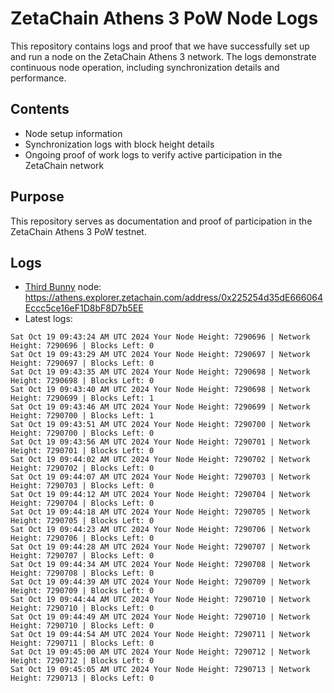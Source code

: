 # ZetaChain Athens 3 PoW Node Logs
This repository contains logs and proof that we have successfully set up and run a node on the ZetaChain Athens 3 network. The logs demonstrate continuous node operation, including synchronization details and performance.

## Contents
- Node setup information
- Synchronization logs with block height details
- Ongoing proof of work logs to verify active participation in the ZetaChain network

## Purpose
This repository serves as documentation and proof of participation in the ZetaChain Athens 3 PoW testnet.

## Logs

- [Third Bunny](https://thirdbunny.xyz/) node: https://athens.explorer.zetachain.com/address/0x225254d35dE666064Eccc5ce16eF1D8bF8D7b5EE
- Latest logs:
```
Sat Oct 19 09:43:24 AM UTC 2024 Your Node Height: 7290696 | Network Height: 7290696 | Blocks Left: 0
Sat Oct 19 09:43:29 AM UTC 2024 Your Node Height: 7290697 | Network Height: 7290697 | Blocks Left: 0
Sat Oct 19 09:43:35 AM UTC 2024 Your Node Height: 7290698 | Network Height: 7290698 | Blocks Left: 0
Sat Oct 19 09:43:40 AM UTC 2024 Your Node Height: 7290698 | Network Height: 7290699 | Blocks Left: 1
Sat Oct 19 09:43:46 AM UTC 2024 Your Node Height: 7290699 | Network Height: 7290700 | Blocks Left: 1
Sat Oct 19 09:43:51 AM UTC 2024 Your Node Height: 7290700 | Network Height: 7290700 | Blocks Left: 0
Sat Oct 19 09:43:56 AM UTC 2024 Your Node Height: 7290701 | Network Height: 7290701 | Blocks Left: 0
Sat Oct 19 09:44:02 AM UTC 2024 Your Node Height: 7290702 | Network Height: 7290702 | Blocks Left: 0
Sat Oct 19 09:44:07 AM UTC 2024 Your Node Height: 7290703 | Network Height: 7290703 | Blocks Left: 0
Sat Oct 19 09:44:12 AM UTC 2024 Your Node Height: 7290704 | Network Height: 7290704 | Blocks Left: 0
Sat Oct 19 09:44:18 AM UTC 2024 Your Node Height: 7290705 | Network Height: 7290705 | Blocks Left: 0
Sat Oct 19 09:44:23 AM UTC 2024 Your Node Height: 7290706 | Network Height: 7290706 | Blocks Left: 0
Sat Oct 19 09:44:28 AM UTC 2024 Your Node Height: 7290707 | Network Height: 7290707 | Blocks Left: 0
Sat Oct 19 09:44:34 AM UTC 2024 Your Node Height: 7290708 | Network Height: 7290708 | Blocks Left: 0
Sat Oct 19 09:44:39 AM UTC 2024 Your Node Height: 7290709 | Network Height: 7290709 | Blocks Left: 0
Sat Oct 19 09:44:44 AM UTC 2024 Your Node Height: 7290710 | Network Height: 7290710 | Blocks Left: 0
Sat Oct 19 09:44:49 AM UTC 2024 Your Node Height: 7290710 | Network Height: 7290710 | Blocks Left: 0
Sat Oct 19 09:44:54 AM UTC 2024 Your Node Height: 7290711 | Network Height: 7290711 | Blocks Left: 0
Sat Oct 19 09:45:00 AM UTC 2024 Your Node Height: 7290712 | Network Height: 7290712 | Blocks Left: 0
Sat Oct 19 09:45:05 AM UTC 2024 Your Node Height: 7290713 | Network Height: 7290713 | Blocks Left: 0
```
